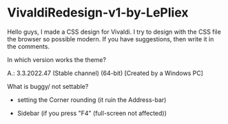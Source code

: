 # VivaldiRedesign-v1-by-LePliex

Hello guys, I made a CSS design for Vivaldi. I try to design with the CSS file the browser so possible modern. If you have suggestions, then write it in the comments.

  In which version works the theme?
 
 A.: 3.3.2022.47 (Stable channel) (64-bit) [Created by a Windows PC]

  What is buggy/ not settable?

- setting the Corner rounding (it ruin the Address-bar)

- Sidebar (if you press "F4" (full-screen not affected))
